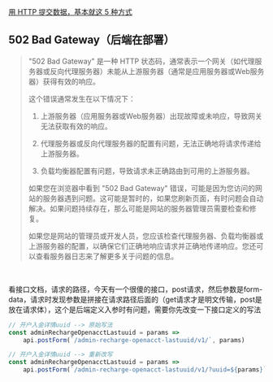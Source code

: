 [用 HTTP 提交数据，基本就这 5 种方式](https://juejin.cn/post/7050430220632850440)

## 502 Bad Gateway（后端在部署）

> "502 Bad Gateway" 是一种 HTTP 状态码，通常表示一个网关（如代理服务器或反向代理服务器）未能从上游服务器（通常是应用服务器或Web服务器）获得有效的响应。
>
> 这个错误通常发生在以下情况下：
>
> 1. 上游服务器（应用服务器或Web服务器）出现故障或未响应，导致网关无法获取有效的响应。
>
> 2. 代理服务器或反向代理服务器的配置有问题，无法正确地将请求传递给上游服务器。
>
> 3. 负载均衡器配置有问题，导致请求未正确路由到可用的上游服务器。
>
> 如果您在浏览器中看到 "502 Bad Gateway" 错误，可能是因为您访问的网站的服务器遇到问题。这可能是暂时的，如果您刷新页面，有时问题会自动解决。如果问题持续存在，那么可能是网站的服务器管理员需要检查和修复。
>
> 如果您是网站的管理员或开发人员，您应该检查代理服务器、负载均衡器或上游服务器的配置，以确保它们正确地响应请求并正确地传递响应。您还可以查看服务器日志来了解更多关于问题的信息。

​	

看接口文档，请求的路径，今天有一个很傻的接口，post请求，然后参数是form-data，请求时发现参数是拼接在请求路径后面的（get请求才是明文传输，post是放在请求体），这个是后端定义入参时有问题，需要你先改变一下接口定义的写法

```js
// 开户入金详情uuid --> 原始写法
const adminRechargeOpenacctLastuuid = params =>
    api.postForm(`/admin-recharge-openacct-lastuuid/v1/`, params)

// 开户入金详情uuid --> 重新改写
const adminRechargeOpenacctLastuuid = params =>
    api.postForm(`/admin-recharge-openacct-lastuuid/v1/?uuid=${params}`)  // 这里要用反引号才能传输变量，单引号不行（只能通过拼接，麻烦）
```

